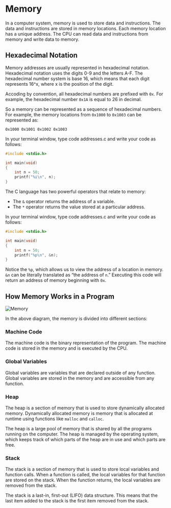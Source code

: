 # Memory

In a computer system, memory is used to store data and instructions. The data and instructions are stored in memory locations. Each memory location has a unique address. The CPU can read data and instructions from memory and write data to memory.

## Hexadecimal Notation

Memory addresses are usually represented in hexadecimal notation. Hexadecimal notation uses the digits 0-9 and the letters A-F. The hexadecimal number system is base 16, which means that each digit represents 16^x, where x is the position of the digit.

Accoding by convention, all hexadecimal numbers are prefixed with `0x`. For example, the hexadecimal number `0x1A` is equal to 26 in decimal.

So a memory can be represented as a sequence of hexadecimal numbers. For example, the memory locations from `0x1000` to `0x1003` can be represented as:

```
0x1000 0x1001 0x1002 0x1003
```

In your terminal window, type code addresses.c and write your code as follows:

```c
#include <stdio.h>

int main(void)
{
    int n = 50;
    printf("%i\n", n);
}
```

The C language has two powerful operators that relate to memory:

- The `&` operator returns the address of a variable.
- The `*` operator returns the value stored at a particular address.

In your terminal window, type code addresses.c and write your code as follows:

```c
#include <stdio.h>

int main(void)
{
    int n = 50;
    printf("%p\n", &n);
}
```

Notice the `%p`, which allows us to view the address of a location in memory. `&n` can be literally translated as “the address of `n`.” Executing this code will return an address of memory beginning with `0x`.

## How Memory Works in a Program

![Memory](https://cs50.harvard.edu/x/2024/notes/4/cs50Week4Slide163.png)

In the above diagram, the memory is divided into different sections:

### Machine Code

The machine code is the binary representation of the program. The machine code is stored in the memory and is executed by the CPU.

### Global Variables

Global variables are variables that are declared outside of any function. Global variables are stored in the memory and are accessible from any function.

### Heap

The heap is a section of memory that is used to store dynamically allocated memory. Dynamically allocated memory is memory that is allocated at runtime using functions like `malloc` and `calloc`.

The heap is a large pool of memory that is shared by all the programs running on the computer. The heap is managed by the operating system, which keeps track of which parts of the heap are in use and which parts are free.

### Stack

The stack is a section of memory that is used to store local variables and function calls. When a function is called, the local variables for that function are stored on the stack. When the function returns, the local variables are removed from the stack.

The stack is a last-in, first-out (LIFO) data structure. This means that the last item added to the stack is the first item removed from the stack.
